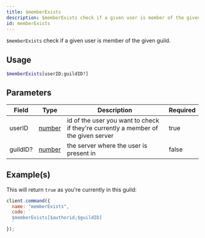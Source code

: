 ```yaml
---
title: $memberExists
description: $memberExists check if a given user is member of the given guild.
id: memberExists
---
```


`$memberExists` check if a given user is member of the given guild.

## Usage

```php
$memberExists[userID;guildID?]
```

## Parameters

| Field    | Type                                                                                              | Description                                                                        | Required |
| -------- | ------------------------------------------------------------------------------------------------- | ---------------------------------------------------------------------------------- | -------- |
| userID   | [number](https://developer.mozilla.org/en-US/docs/Web/JavaScript/Reference/Global_Objects/Number) | id of the user you want to check if they're currently a member of the given server | true     |
| guildID? | [number](https://developer.mozilla.org/en-US/docs/Web/JavaScript/Reference/Global_Objects/Number) | the server where the user is present in                                            | false    |

## Example(s)

This will return `true` as you're currently in this guild:

```javascript
client.command({
  name: "memberExists",
  code: `
  $memberExists[$authorid;$guildID]
  `
});
```
